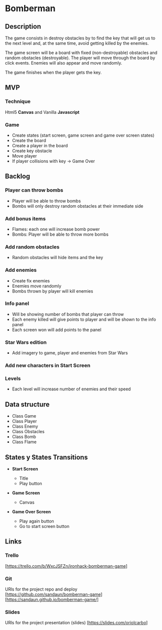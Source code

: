 # Bomberman

## Description
The game consists in destroy obstacles by to find the key that will get us to the next level and, at the same time, avoid getting killed by the enemies.

The game screen will be a board with fixed (non-destroyable) obstacles and random obstacles (destroyable). The player will move through the board by click events. Enemies will also appear and move randomly.

The game finishes when the player gets the key.


## MVP
### Technique
Html5 __Canvas__ and Vanilla __Javascript__

### Game
* Create states (start screen, game screen and game over screen states)
* Create the board
* Create a player in the board
* Create key obstacle
* Move player
* If player collisions with key -> Game Over

## Backlog
### Player can throw bombs
* Player will be able to throw bombs
* Bombs will only destroy random obstacles at their immediate side
### Add bonus items
* Flames: each one will increase bomb power
* Bombs: Player will be able to throw more bombs
### Add random obstacles
* Random obstacles will hide items and the key
### Add enemies
* Create fix enemies
* Enemies move randomly
* Bombs thrown by player will kill enemies
### Info panel
* Will be showing number of bombs that player can throw
* Each enemy killed will give points to player and will be shown to the info panel
* Each screen won will add points to the panel
### Star Wars edition
* Add imagery to game, player and enemies from Star Wars
### Add new characters in Start Screen
### Levels
* Each level will increase number of enemies and their speed

## Data structure
* Class Game
* Class Player
* Class Enemy
* Class Obstacles
* Class Bomb
* Class Flame

## States y States Transitions
* __Start Screen__

  * Title
  * Play button

* __Game Screen__

  * Canvas

* __Game Over Screen__

  * Play again button
  * Go to start screen button


## Links


### Trello
[https://trello.com/b/WxcJSFZn/ironhack-bomberman-game]


### Git
URls for the project repo and deploy
[https://github.com/sandaun/bomberman-game]
[https://sandaun.github.io/bomberman-game/]


### Slides
URls for the project presentation (slides)
[https://slides.com/oriolcarbo]